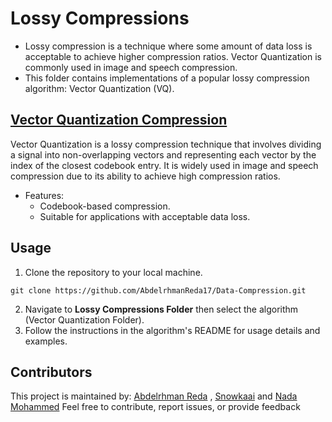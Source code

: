 # Lossy Compressions
 - Lossy compression is a technique where some amount of data loss is acceptable to achieve higher compression ratios. Vector Quantization is commonly used in image and speech compression.
 - This folder contains implementations of a popular lossy compression algorithm: Vector Quantization (VQ).
## [Vector Quantization Compression](https://github.com/AbdelrhmanReda17/Data-Compression/tree/main/Lossy%20Compressions/VectorQuantization)
Vector Quantization is a lossy compression technique that involves dividing a signal into non-overlapping vectors and representing each vector by the index of the closest codebook entry. It is widely used in image and speech compression due to its ability to achieve high compression ratios.
- Features:
  - Codebook-based compression.
  - Suitable for applications with acceptable data loss.

## Usage
1. Clone the repository to your local machine.
  ```
  git clone https://github.com/AbdelrhmanReda17/Data-Compression.git
  ```
2. Navigate to **Lossy Compressions Folder** then select the algorithm (Vector Quantization Folder).
3. Follow the instructions in the algorithm's README for usage details and examples.

## Contributors
This project is maintained by: [Abdelrhman Reda](https://github.com/AbdelrhmanReda17) , [Snowkaai](https://github.com/Snowkaai) and [Nada Mohammed](https://github.com/nadaamohhamed)
Feel free to contribute, report issues, or provide feedback 
